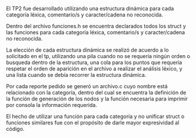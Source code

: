 El TP2 fue desarrollado utilizando una estructura dinámica para cada categoría léxica, comentario/s y caracter/cadena no reconocida.

Dentro del archivo funciones.h se encuentra declarados todos los struct y las funciones para cada
categoría léxica, comentario/s y caracter/cadena no reconocida.

La elección de cada estructura dinámica se realizó de acuerdo a lo solicitado en el tp, utilizando una pila cuando no se requería ningún orden o busqueda dentro de la estructura, una cola para los puntos que requería respetar el orden de aparición en el archivo a realizar el análisis léxico, y una lista cuando se debía recorrer la estructura dinámica.

Por cada reporte pedido se generó un archivo.c cuyo nombre está relacionado con la categoría, dentro del cual se encuentra la definición de la función de generación de los nodos y la función necesaria para imprimir por consola la información requerida.

El hecho de utilizar una función para cada categoría y no unificar struct o funciones similares fue con el propósito de darle mayor expresividad al código.
